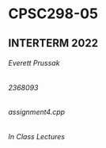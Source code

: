 # CPSC298-05
## INTERTERM 2022
###### Everett Prussak
###### 2368093
###### assignment4.cpp
###### In Class Lectures
